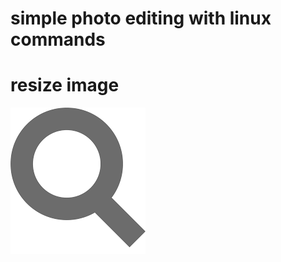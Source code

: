 # simple photo editing with linux commands


# resize image

![Origin photo](../images/search-icon.png)
